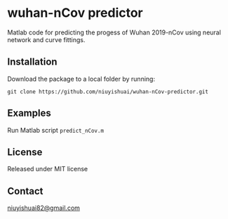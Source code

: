 # wuhan-nCov predictor
 Matlab code for predicting the progess of Wuhan 2019-nCov using neural network and curve fittings.

## Installation
 Download the package to a local folder by running:
```console
git clone https://github.com/niuyishuai/wuhan-nCov-predictor.git
```

## Examples
 Run Matlab script `predict_nCov.m`

## License
 Released under MIT license

## Contact
 niuyishuai82@gmail.com

